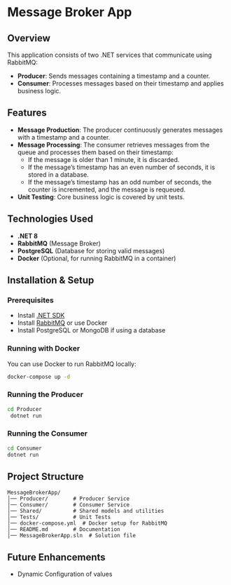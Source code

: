 # Message Broker App

## Overview
This application consists of two .NET services that communicate using RabbitMQ:
- **Producer**: Sends messages containing a timestamp and a counter.
- **Consumer**: Processes messages based on their timestamp and applies business logic.

## Features
- **Message Production**: The producer continuously generates messages with a timestamp and a counter.
- **Message Processing**: The consumer retrieves messages from the queue and processes them based on their timestamp:
  - If the message is older than 1 minute, it is discarded.
  - If the message’s timestamp has an even number of seconds, it is stored in a database.
  - If the message’s timestamp has an odd number of seconds, the counter is incremented, and the message is requeued.
- **Unit Testing**: Core business logic is covered by unit tests.

## Technologies Used
- **.NET 8**
- **RabbitMQ** (Message Broker)
- **PostgreSQL** (Database for storing valid messages)
- **Docker** (Optional, for running RabbitMQ in a container)

## Installation & Setup
### Prerequisites
- Install [.NET SDK](https://dotnet.microsoft.com/download)
- Install [RabbitMQ](https://www.rabbitmq.com/download.html) or use Docker
- Install PostgreSQL or MongoDB if using a database

### Running with Docker
You can use Docker to run RabbitMQ locally:
```sh
docker-compose up -d
```

### Running the Producer
```sh
cd Producer
 dotnet run
```

### Running the Consumer
```sh
cd Consumer
dotnet run
```

## Project Structure
```
MessageBrokerApp/
│── Producer/        # Producer Service
│── Consumer/        # Consumer Service
│── Shared/          # Shared models and utilities
│── Tests/           # Unit Tests
│── docker-compose.yml  # Docker setup for RabbitMQ
│── README.md        # Documentation
│── MessageBrokerApp.sln  # Solution file
```

## Future Enhancements
- Dynamic Configuration of values


